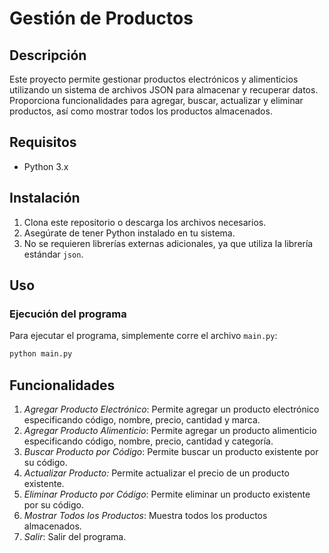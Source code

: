 # Gestión de Productos

## Descripción

Este proyecto permite gestionar productos electrónicos y alimenticios utilizando un sistema de archivos JSON para almacenar y recuperar datos. Proporciona funcionalidades para agregar, buscar, actualizar y eliminar productos, así como mostrar todos los productos almacenados.

## Requisitos

- Python 3.x

## Instalación

1. Clona este repositorio o descarga los archivos necesarios.
2. Asegúrate de tener Python instalado en tu sistema.
3. No se requieren librerías externas adicionales, ya que utiliza la librería estándar `json`.

## Uso

### Ejecución del programa

Para ejecutar el programa, simplemente corre el archivo `main.py`:

```sh
python main.py
```

## Funcionalidades

1. *Agregar Producto Electrónico*: Permite agregar un producto electrónico especificando código, nombre, precio, cantidad y marca.
2. *Agregar Producto Alimenticio*: Permite agregar un producto alimenticio especificando código, nombre, precio, cantidad y categoría.
3. *Buscar Producto por Código*: Permite buscar un producto existente por su código.
4. *Actualizar Producto:* Permite actualizar el precio de un producto existente.
5. *Eliminar Producto por Código*: Permite eliminar un producto existente por su código.
6. *Mostrar Todos los Productos*: Muestra todos los productos almacenados.
7. *Salir*: Salir del programa.